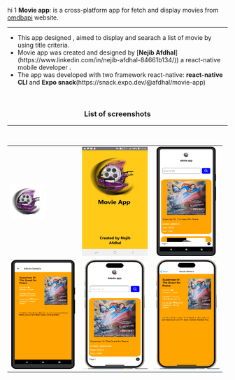 hi 1
<b>Movie app</b>: is a cross-platform app for fetch and display movies from [omdbapi](https://www.omdbapi.com/) website.
<hr>
<ul>
  <li>
 This app designed , aimed to display and searach a list of movie by using title criteria.
  </li>
  <li>
    Movie app was created and designed by [<b>Nejib Afdhal</b>](https://www.linkedin.com/in/nejib-afdhal-84661b134/)) a react-native mobile developer .
  </li>
   <li>
  The app was developed with two framework react-native:  <b>react-native CLI</b> and <b>Expo snack</b>(https://snack.expo.dev/@afdhal/movie-app)
   </li>
  </ul>
<br>
<h3><center>List of screenshots</center></h3>
<hr>
<table>
  <tr>
  <td> 
   <img  height=80 src="https://github.com/AFDHAL2009/MovieApp/blob/master/src/assets/images/logo.png"/>
 </td>
 <td>
      <img  height=250 width=150 src="https://github.com/AFDHAL2009/MovieApp/blob/master/src/assets/screenshots/splashscreen.jpg"/>
 </td>
     <td>
      <img  height=250 width=150 src="https://github.com/AFDHAL2009/MovieApp/blob/master/src/assets/screenshots/home.png"/>
 </td>
 <tr>
       <td>
      <img  height=250 width=150 src="https://github.com/AFDHAL2009/MovieApp/blob/master/src/assets/screenshots/details.png"/>
 </td>
       <td>
      <img  height=250 width=150 src="https://github.com/AFDHAL2009/MovieApp/blob/master/src/assets/screenshots/home-ios.png"/>
 </td>
     <td>
      <img  height=250 width=150 src="https://github.com/AFDHAL2009/MovieApp/blob/master/src/assets/screenshots/details-ios.png"/>
 </td>
 </tr>
</tr>
</br>
